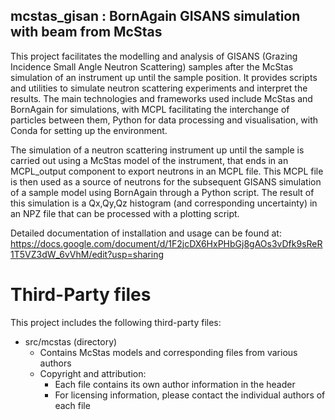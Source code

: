 mcstas_gisan : BornAgain GISANS simulation with beam from McStas
----------------------------------------------------------------

This project facilitates the modelling and analysis of GISANS (Grazing
Incidence Small Angle Neutron Scattering) samples after the McStas simulation
of an instrument up until the sample position. It provides scripts and
utilities to simulate neutron scattering experiments and interpret the results.
The main technologies and frameworks used include McStas and BornAgain for 
simulations, with MCPL facilitating the interchange of particles between them,
Python for data processing and visualisation, with Conda for setting up the
environment.

The simulation of a neutron scattering instrument up until the sample is
carried out using a McStas model of the instrument, that ends in an MCPL_output
component to export neutrons in an MCPL file. This MCPL file is then used as a
source of neutrons for the subsequent GISANS simulation of a sample model using
BornAgain through a Python script. The result of this simulation is a Qx,Qy,Qz
histogram (and corresponding uncertainty) in an NPZ file that can be processed
with a plotting script.

Detailed documentation of installation and usage can be found at:
https://docs.google.com/document/d/1F2jcDX6HxPHbGj8gAOs3vDfk9sReR1T5VZ3dW_6vVhM/edit?usp=sharing

# Third-Party files

This project includes the following third-party files:

- src/mcstas (directory) 
  - Contains McStas models and corresponding files from various authors
  - Copyright and attribution:
    - Each file contains its own author information in the header
    - For licensing information, please contact the individual authors of each file
